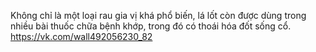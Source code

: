 Không chỉ là một loại rau gia vị khá phổ biến, lá lốt còn được dùng trong nhiều bài thuốc chữa bệnh khớp, trong đó có thoái hóa đốt sống cổ.
https://vk.com/wall492056230_82
